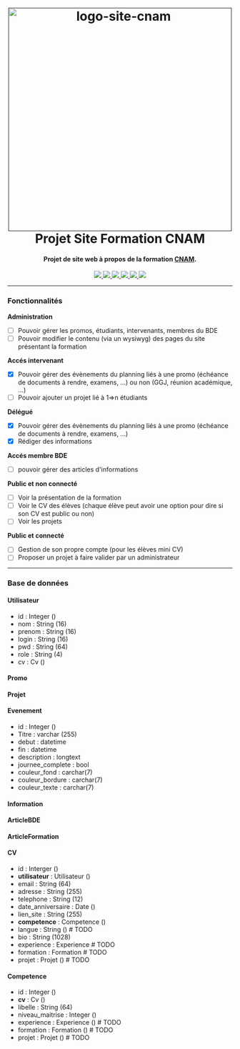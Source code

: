 <h1 align="center">
  <br>
  <a href=""><img src="https://upload.wikimedia.org/wikipedia/commons/thumb/4/42/CNAM_Logo.svg/1280px-CNAM_Logo.svg.png" alt="logo-site-cnam" alt="re-frame logo" width="500"></a>
  <br>
  Projet Site Formation CNAM
  <br>
</h1>

<h4 align="center">Projet de site web à propos de la formation <a href="" target="_blank">CNAM</a>.</h4>

<p align="center">
  <a href="">
    <img src="https://img.shields.io/badge/Framework-Symfony-green">
  </a>
  <a href="">
    <img src="https://img.shields.io/badge/Rendu-24/05-blue">
  </a>
  <a href="">
      <img src="https://img.shields.io/badge/School-CNAM-red">
  </a>
  <a href="">
    <img src="https://img.shields.io/badge/Student-Baptiste Blanchet-red">
  </a>
  <a href="">
    <img src="https://img.shields.io/badge/Student-Julien Hermange-red">
  </a>
  <a href="">
    <img src="https://img.shields.io/badge/Student-Aloîs Bruccoleri-red">
  </a>
</p>

---

### Fonctionnalités

**Administration**
- [ ] Pouvoir gérer les promos, étudiants, intervenants, membres du BDE
- [ ] Pouvoir modifier le contenu (via un wysiwyg) des pages du site présentant la formation

**Accés intervenant**
- [x] Pouvoir gérer des évènements du planning liés à une promo (échéance de documents à rendre, examens, ...) ou non (GGJ, réunion académique, ...)
- [ ] Pouvoir ajouter un projet lié à 1=>n étudiants

**Délégué**
- [x] Pouvoir gérer des évènements du planning liés à une promo (échéance de documents à rendre, examens, ...)
- [x] Rédiger des informations

**Accés membre BDE**
- [ ] pouvoir gérer des articles d'informations

**Public et non connecté**
- [ ] Voir la présentation de la formation
- [ ] Voir le CV des élèves (chaque élève peut avoir une option pour dire si son CV est public ou non)
- [ ] Voir les projets

**Public et connecté**
- [ ] Gestion de son propre compte (pour les  élèves mini CV)
- [ ] Proposer un projet à faire valider par un administrateur

---

### Base de données

#### Utilisateur
- id : Integer ()
- nom : String (16)
- prenom : String (16)
- login : String (16)
- pwd : String (64)
- role : String (4)
- cv : Cv ()

#### Promo

#### Projet

#### Evenement
- id : Integer ()
- Titre : varchar (255)
- debut : datetime
- fin : datetime
- description : longtext
- journee_complete : bool
- couleur_fond : carchar(7)
- couleur_bordure : carchar(7)
- couleur_texte : carchar(7)

#### Information

#### ArticleBDE

#### ArticleFormation

#### CV
- id : Interger ()
- **utilisateur** : Utilisateur ()
- email : String (64)
- adresse : String (255)
- telephone : String (12)
- date_anniversaire : Date ()
- lien_site : String (255)
- **competence** : Competence ()
- langue : String ()          # TODO
- bio : String (1028)
- experience : Experience     # TODO
- formation : Formation       # TODO
- projet : Projet ()          # TODO

#### Competence
- id : Integer ()
- **cv** : Cv ()
- libelle : String (64)
- niveau_maitrise : Integer ()
- experience : Experience ()         # TODO
- formation : Formation ()           # TODO
- projet : Projet ()                 # TODO


